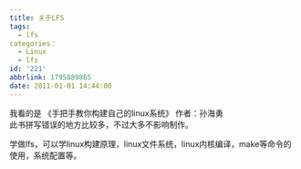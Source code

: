 ```yaml
---
title: 关于LFS
tags:
  - lfs
categories：
  - Linux
  - lfs
id: '221'
abbrlink: 1795889865
date: 2011-01-01 14:44:00
---
```


我看的是 《手把手教你构建自己的linux系统》 作者：孙海勇  
此书拼写错误的地方比较多，不过大多不影响制作。  
  
学做lfs，可以学linux构建原理，linux文件系统，linux内核编译，make等命令的使用，系统配置等。